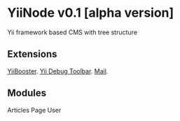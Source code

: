 YiiNode v0.1 [alpha version]
=====================================================
Yii framework based CMS with tree structure

Extensions
----------
[YiiBooster](https://github.com/clevertech/YiiBooster).
[Yii Debug Toolbar](http://www.yiiframework.com/extension/yii-debug-toolbar/).
[Mail](http://www.yiiframework.com/extension/mail/).

Modules
-------
Articles
Page
User